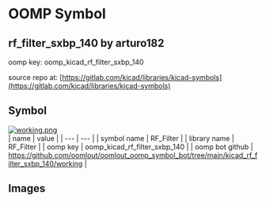 # OOMP Symbol  
## rf_filter_sxbp_140  by arturo182  
  
oomp key: oomp_kicad_rf_filter_sxbp_140  
  
source repo at: [https://gitlab.com/kicad/libraries/kicad-symbols](https://gitlab.com/kicad/libraries/kicad-symbols)  
## Symbol  
  
[![working.png](working_600.png)](working.png)  
| name | value | 
| --- | --- | 
| symbol name | RF_Filter | 
| library name | RF_Filter | 
| oomp key | oomp_kicad_rf_filter_sxbp_140 | 
| oomp bot github | https://github.com/oomlout/oomlout_oomp_symbol_bot/tree/main/kicad_rf_filter_sxbp_140/working | 
## Images  
